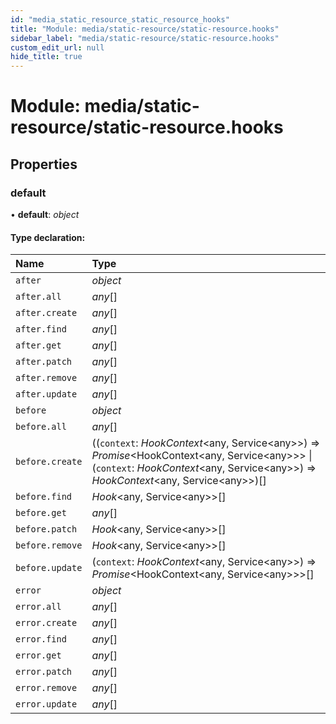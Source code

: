 ```yaml
---
id: "media_static_resource_static_resource_hooks"
title: "Module: media/static-resource/static-resource.hooks"
sidebar_label: "media/static-resource/static-resource.hooks"
custom_edit_url: null
hide_title: true
---
```


# Module: media/static-resource/static-resource.hooks

## Properties

### default

• **default**: *object*

#### Type declaration:

| Name | Type |
| :------ | :------ |
| `after` | *object* |
| `after.all` | *any*[] |
| `after.create` | *any*[] |
| `after.find` | *any*[] |
| `after.get` | *any*[] |
| `after.patch` | *any*[] |
| `after.remove` | *any*[] |
| `after.update` | *any*[] |
| `before` | *object* |
| `before.all` | *any*[] |
| `before.create` | ((`context`: *HookContext*<any, Service<any\>\>) => *Promise*<HookContext<any, Service<any\>\>\> \| (`context`: *HookContext*<any, Service<any\>\>) => *HookContext*<any, Service<any\>\>)[] |
| `before.find` | *Hook*<any, Service<any\>\>[] |
| `before.get` | *any*[] |
| `before.patch` | *Hook*<any, Service<any\>\>[] |
| `before.remove` | *Hook*<any, Service<any\>\>[] |
| `before.update` | (`context`: *HookContext*<any, Service<any\>\>) => *Promise*<HookContext<any, Service<any\>\>\>[] |
| `error` | *object* |
| `error.all` | *any*[] |
| `error.create` | *any*[] |
| `error.find` | *any*[] |
| `error.get` | *any*[] |
| `error.patch` | *any*[] |
| `error.remove` | *any*[] |
| `error.update` | *any*[] |
